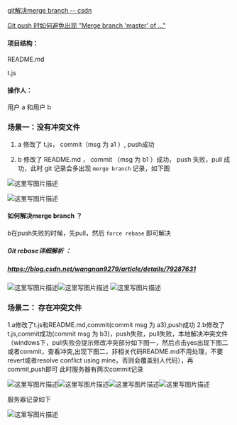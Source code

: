 

[git解决merge branch -- csdn](https://blog.csdn.net/wm5920/article/details/79731983)

[Git push 时如何避免出现 "Merge branch 'master' of ..."](https://www.cnblogs.com/Sinte-Beuve/p/9195018.html)

#### 项目结构：

README.md

t.js

#### 操作人：

用户 a 和用户 b

### 场景一：没有冲突文件

1. a 修改了 t.js， commit（msg 为 a1 ）, push成功

2. b 修改了 README.md ， commit （msg 为 b1 ）成功， push 失败，pull 成功，此时 git 记录会多出现 `merge branch` 记录，如下图

![这里写图片描述](https://img-blog.csdn.net/20180328183239561?watermark/2/text/aHR0cHM6Ly9ibG9nLmNzZG4ubmV0L3dtNTkyMA==/font/5a6L5L2T/fontsize/400/fill/I0JBQkFCMA==/dissolve/70)

![这里写图片描述](https://img-blog.csdn.net/2018032818330340?watermark/2/text/aHR0cHM6Ly9ibG9nLmNzZG4ubmV0L3dtNTkyMA==/font/5a6L5L2T/fontsize/400/fill/I0JBQkFCMA==/dissolve/70)

#### 如何解决merge branch ？

b在push失败的时候，先pull，然后 `force rebase` 即可解决

##### Git rebase详细解析  ：

#####   https://blog.csdn.net/wangnan9279/article/details/79287631

![这里写图片描述](https://img-blog.csdn.net/20180328183312811?watermark/2/text/aHR0cHM6Ly9ibG9nLmNzZG4ubmV0L3dtNTkyMA==/font/5a6L5L2T/fontsize/400/fill/I0JBQkFCMA==/dissolve/70)![这里写图片描述](https://img-blog.csdn.net/20180328183324789?watermark/2/text/aHR0cHM6Ly9ibG9nLmNzZG4ubmV0L3dtNTkyMA==/font/5a6L5L2T/fontsize/400/fill/I0JBQkFCMA==/dissolve/70)
![这里写图片描述](https://img-blog.csdn.net/20180328183334896?watermark/2/text/aHR0cHM6Ly9ibG9nLmNzZG4ubmV0L3dtNTkyMA==/font/5a6L5L2T/fontsize/400/fill/I0JBQkFCMA==/dissolve/70)

### 场景二： 存在冲突文件

1.a修改了t.js和README.md,commit(commit msg 为 a3),push成功
2.b修改了t.js,commit成功(commit msg 为 b3)，push失败，pull失败，本地解决冲突文件（windows下，pull失败会提示修改冲突部分如下图一，然后点击yes出现下图二或者commit，查看冲突,出现下图二，非相关代码README.md不用处理，不要revert或者resolve conflict using mine，否则会覆盖别人代码），再commit,push即可
此时服务器有两次commit记录

![这里写图片描述](https://img-blog.csdn.net/20180328183344109?watermark/2/text/aHR0cHM6Ly9ibG9nLmNzZG4ubmV0L3dtNTkyMA==/font/5a6L5L2T/fontsize/400/fill/I0JBQkFCMA==/dissolve/70)![这里写图片描述](https://img-blog.csdn.net/20180328183353898?watermark/2/text/aHR0cHM6Ly9ibG9nLmNzZG4ubmV0L3dtNTkyMA==/font/5a6L5L2T/fontsize/400/fill/I0JBQkFCMA==/dissolve/70)![这里写图片描述](https://img-blog.csdn.net/20180328183405392?watermark/2/text/aHR0cHM6Ly9ibG9nLmNzZG4ubmV0L3dtNTkyMA==/font/5a6L5L2T/fontsize/400/fill/I0JBQkFCMA==/dissolve/70)![这里写图片描述](https://img-blog.csdn.net/20180328183720697?watermark/2/text/aHR0cHM6Ly9ibG9nLmNzZG4ubmV0L3dtNTkyMA==/font/5a6L5L2T/fontsize/400/fill/I0JBQkFCMA==/dissolve/70)

服务器记录如下

![这里写图片描述](https://img-blog.csdn.net/20180328183727427?watermark/2/text/aHR0cHM6Ly9ibG9nLmNzZG4ubmV0L3dtNTkyMA==/font/5a6L5L2T/fontsize/400/fill/I0JBQkFCMA==/dissolve/70)